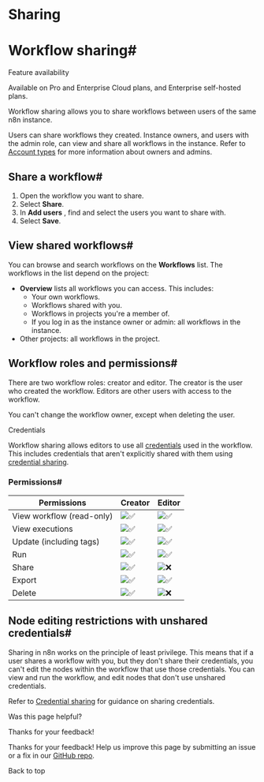 # Sharing

[ ](https://github.com/n8n-io/n8n-docs/edit/main/docs/workflows/sharing.md "Edit this page")

# Workflow sharing#

Feature availability

Available on Pro and Enterprise Cloud plans, and Enterprise self-hosted plans.

Workflow sharing allows you to share workflows between users of the same n8n instance.

Users can share workflows they created. Instance owners, and users with the admin role, can view and share all workflows in the instance. Refer to [Account types](../../user-management/account-types/) for more information about owners and admins.

## Share a workflow#

  1. Open the workflow you want to share.
  2. Select **Share**.
  3. In **Add users** , find and select the users you want to share with.
  4. Select **Save**.



## View shared workflows#

You can browse and search workflows on the **Workflows** list. The workflows in the list depend on the project:

  * **Overview** lists all workflows you can access. This includes:
    * Your own workflows.
    * Workflows shared with you.
    * Workflows in projects you're a member of.
    * If you log in as the instance owner or admin: all workflows in the instance.
  * Other projects: all workflows in the project.



## Workflow roles and permissions#

There are two workflow roles: creator and editor. The creator is the user who created the workflow. Editors are other users with access to the workflow.

You can't change the workflow owner, except when deleting the user.

Credentials

Workflow sharing allows editors to use all [credentials](../../glossary/#credential-n8n) used in the workflow. This includes credentials that aren't explicitly shared with them using [credential sharing](../../credentials/credential-sharing/).

### Permissions#

Permissions | Creator | Editor  
---|---|---  
View workflow (read-only) | ![✅](https://cdn.jsdelivr.net/gh/jdecked/twemoji@15.1.0/assets/svg/2705.svg) | ![✅](https://cdn.jsdelivr.net/gh/jdecked/twemoji@15.1.0/assets/svg/2705.svg)  
View executions | ![✅](https://cdn.jsdelivr.net/gh/jdecked/twemoji@15.1.0/assets/svg/2705.svg) | ![✅](https://cdn.jsdelivr.net/gh/jdecked/twemoji@15.1.0/assets/svg/2705.svg)  
Update (including tags) | ![✅](https://cdn.jsdelivr.net/gh/jdecked/twemoji@15.1.0/assets/svg/2705.svg) | ![✅](https://cdn.jsdelivr.net/gh/jdecked/twemoji@15.1.0/assets/svg/2705.svg)  
Run | ![✅](https://cdn.jsdelivr.net/gh/jdecked/twemoji@15.1.0/assets/svg/2705.svg) | ![✅](https://cdn.jsdelivr.net/gh/jdecked/twemoji@15.1.0/assets/svg/2705.svg)  
Share | ![✅](https://cdn.jsdelivr.net/gh/jdecked/twemoji@15.1.0/assets/svg/2705.svg) | ![❌](https://cdn.jsdelivr.net/gh/jdecked/twemoji@15.1.0/assets/svg/274c.svg)  
Export | ![✅](https://cdn.jsdelivr.net/gh/jdecked/twemoji@15.1.0/assets/svg/2705.svg) | ![✅](https://cdn.jsdelivr.net/gh/jdecked/twemoji@15.1.0/assets/svg/2705.svg)  
Delete | ![✅](https://cdn.jsdelivr.net/gh/jdecked/twemoji@15.1.0/assets/svg/2705.svg) | ![❌](https://cdn.jsdelivr.net/gh/jdecked/twemoji@15.1.0/assets/svg/274c.svg)  
  
## Node editing restrictions with unshared credentials#

Sharing in n8n works on the principle of least privilege. This means that if a user shares a workflow with you, but they don't share their credentials, you can't edit the nodes within the workflow that use those credentials. You can view and run the workflow, and edit nodes that don't use unshared credentials.

Refer to [Credential sharing](../../credentials/credential-sharing/) for guidance on sharing credentials.

Was this page helpful? 

Thanks for your feedback! 

Thanks for your feedback! Help us improve this page by submitting an issue or a fix in our [GitHub repo](https://github.com/n8n-io/n8n-docs). 

Back to top 
